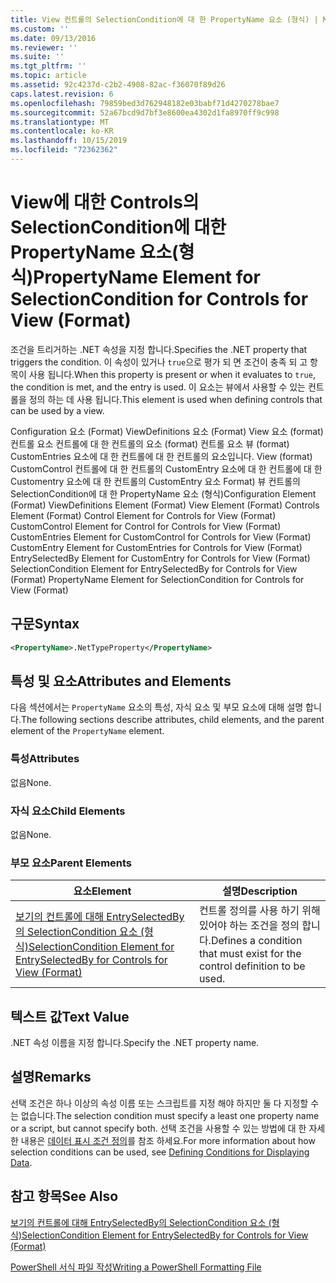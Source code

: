 ```yaml
---
title: View 컨트롤의 SelectionCondition에 대 한 PropertyName 요소 (형식) | Microsoft Docs
ms.custom: ''
ms.date: 09/13/2016
ms.reviewer: ''
ms.suite: ''
ms.tgt_pltfrm: ''
ms.topic: article
ms.assetid: 92c4237d-c2b2-4908-82ac-f36070f89d26
caps.latest.revision: 6
ms.openlocfilehash: 79859bed3d762948182e03babf71d4270278bae7
ms.sourcegitcommit: 52a67bcd9d7bf3e8600ea4302d1fa8970ff9c998
ms.translationtype: MT
ms.contentlocale: ko-KR
ms.lasthandoff: 10/15/2019
ms.locfileid: "72362362"
---
```

# <a name="propertyname-element-for-selectioncondition-for-controls-for-view-format"></a><span data-ttu-id="1438d-102">View에 대한 Controls의 SelectionCondition에 대한 PropertyName 요소(형식)</span><span class="sxs-lookup"><span data-stu-id="1438d-102">PropertyName Element for SelectionCondition for Controls for View (Format)</span></span>

<span data-ttu-id="1438d-103">조건을 트리거하는 .NET 속성을 지정 합니다.</span><span class="sxs-lookup"><span data-stu-id="1438d-103">Specifies the .NET property that triggers the condition.</span></span> <span data-ttu-id="1438d-104">이 속성이 있거나 `true`으로 평가 되 면 조건이 충족 되 고 항목이 사용 됩니다.</span><span class="sxs-lookup"><span data-stu-id="1438d-104">When this property is present or when it evaluates to `true`, the condition is met, and the entry is used.</span></span> <span data-ttu-id="1438d-105">이 요소는 뷰에서 사용할 수 있는 컨트롤을 정의 하는 데 사용 됩니다.</span><span class="sxs-lookup"><span data-stu-id="1438d-105">This element is used when defining controls that can be used by a view.</span></span>

<span data-ttu-id="1438d-106">Configuration 요소 (Format) ViewDefinitions 요소 (Format) View 요소 (format) 컨트롤 요소 컨트롤에 대 한 컨트롤의 요소 (format) 컨트롤 요소 뷰 (format) CustomEntries 요소에 대 한 컨트롤에 대 한 컨트롤의 요소입니다. View (format) CustomControl 컨트롤에 대 한 컨트롤의 CustomEntry 요소에 대 한 컨트롤에 대 한 Customentry 요소에 대 한 컨트롤의 CustomEntry 요소 Format) 뷰 컨트롤의 SelectionCondition에 대 한 PropertyName 요소 (형식)</span><span class="sxs-lookup"><span data-stu-id="1438d-106">Configuration Element (Format) ViewDefinitions Element (Format) View Element (Format) Controls Element (Format) Control Element for Controls for View (Format) CustomControl Element for Control for Controls for View (Format) CustomEntries Element for CustomControl for Controls for View (Format) CustomEntry Element for CustomEntries for Controls for View (Format) EntrySelectedBy Element for CustomEntry for Controls for View (Format) SelectionCondition Element for EntrySelectedBy for Controls for View (Format) PropertyName Element for SelectionCondition for Controls for View (Format)</span></span>

## <a name="syntax"></a><span data-ttu-id="1438d-107">구문</span><span class="sxs-lookup"><span data-stu-id="1438d-107">Syntax</span></span>

```xml
<PropertyName>.NetTypeProperty</PropertyName>
```

## <a name="attributes-and-elements"></a><span data-ttu-id="1438d-108">특성 및 요소</span><span class="sxs-lookup"><span data-stu-id="1438d-108">Attributes and Elements</span></span>

<span data-ttu-id="1438d-109">다음 섹션에서는 `PropertyName` 요소의 특성, 자식 요소 및 부모 요소에 대해 설명 합니다.</span><span class="sxs-lookup"><span data-stu-id="1438d-109">The following sections describe attributes, child elements, and the parent element of the `PropertyName` element.</span></span>

### <a name="attributes"></a><span data-ttu-id="1438d-110">특성</span><span class="sxs-lookup"><span data-stu-id="1438d-110">Attributes</span></span>

<span data-ttu-id="1438d-111">없음</span><span class="sxs-lookup"><span data-stu-id="1438d-111">None.</span></span>

### <a name="child-elements"></a><span data-ttu-id="1438d-112">자식 요소</span><span class="sxs-lookup"><span data-stu-id="1438d-112">Child Elements</span></span>

<span data-ttu-id="1438d-113">없음</span><span class="sxs-lookup"><span data-stu-id="1438d-113">None.</span></span>

### <a name="parent-elements"></a><span data-ttu-id="1438d-114">부모 요소</span><span class="sxs-lookup"><span data-stu-id="1438d-114">Parent Elements</span></span>

|<span data-ttu-id="1438d-115">요소</span><span class="sxs-lookup"><span data-stu-id="1438d-115">Element</span></span>|<span data-ttu-id="1438d-116">설명</span><span class="sxs-lookup"><span data-stu-id="1438d-116">Description</span></span>|
|-------------|-----------------|
|[<span data-ttu-id="1438d-117">보기의 컨트롤에 대해 EntrySelectedBy의 SelectionCondition 요소 (형식)</span><span class="sxs-lookup"><span data-stu-id="1438d-117">SelectionCondition Element for EntrySelectedBy for Controls for View (Format)</span></span>](./selectioncondition-element-for-entryselectedby-for-controls-for-view-format.md)|<span data-ttu-id="1438d-118">컨트롤 정의를 사용 하기 위해 있어야 하는 조건을 정의 합니다.</span><span class="sxs-lookup"><span data-stu-id="1438d-118">Defines a condition that must exist for the control definition to be used.</span></span>|

## <a name="text-value"></a><span data-ttu-id="1438d-119">텍스트 값</span><span class="sxs-lookup"><span data-stu-id="1438d-119">Text Value</span></span>

<span data-ttu-id="1438d-120">.NET 속성 이름을 지정 합니다.</span><span class="sxs-lookup"><span data-stu-id="1438d-120">Specify the .NET property name.</span></span>

## <a name="remarks"></a><span data-ttu-id="1438d-121">설명</span><span class="sxs-lookup"><span data-stu-id="1438d-121">Remarks</span></span>

<span data-ttu-id="1438d-122">선택 조건은 하나 이상의 속성 이름 또는 스크립트를 지정 해야 하지만 둘 다 지정할 수는 없습니다.</span><span class="sxs-lookup"><span data-stu-id="1438d-122">The selection condition must specify a least one property name or a script, but cannot specify both.</span></span> <span data-ttu-id="1438d-123">선택 조건을 사용할 수 있는 방법에 대 한 자세한 내용은 [데이터 표시 조건 정의](./defining-conditions-for-displaying-data.md)를 참조 하세요.</span><span class="sxs-lookup"><span data-stu-id="1438d-123">For more information about how selection conditions can be used, see [Defining Conditions for Displaying Data](./defining-conditions-for-displaying-data.md).</span></span>

## <a name="see-also"></a><span data-ttu-id="1438d-124">참고 항목</span><span class="sxs-lookup"><span data-stu-id="1438d-124">See Also</span></span>

[<span data-ttu-id="1438d-125">보기의 컨트롤에 대해 EntrySelectedBy의 SelectionCondition 요소 (형식)</span><span class="sxs-lookup"><span data-stu-id="1438d-125">SelectionCondition Element for EntrySelectedBy for Controls for View (Format)</span></span>](./selectioncondition-element-for-entryselectedby-for-controls-for-view-format.md)

[<span data-ttu-id="1438d-126">PowerShell 서식 파일 작성</span><span class="sxs-lookup"><span data-stu-id="1438d-126">Writing a PowerShell Formatting File</span></span>](./writing-a-powershell-formatting-file.md)
